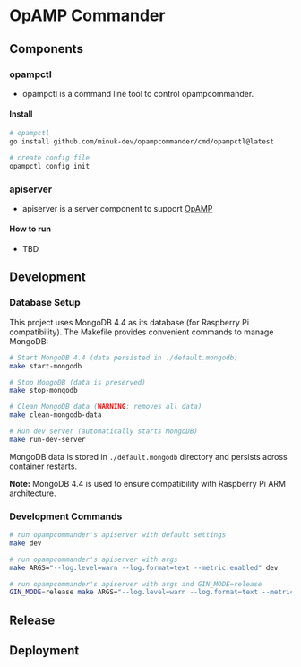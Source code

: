 # OpAMP Commander

## Components
### opampctl
- opampctl is a command line tool to control opampcommander.

#### Install
```sh
# opampctl
go install github.com/minuk-dev/opampcommander/cmd/opampctl@latest

# create config file
opampctl config init
```

### apiserver
- apiserver is a server component to support [OpAMP](https://opentelemetry.io/docs/specs/opamp/)

#### How to run
- TBD

## Development

### Database Setup
This project uses MongoDB 4.4 as its database (for Raspberry Pi compatibility). The Makefile provides convenient commands to manage MongoDB:

```sh
# Start MongoDB 4.4 (data persisted in ./default.mongodb)
make start-mongodb

# Stop MongoDB (data is preserved)
make stop-mongodb

# Clean MongoDB data (WARNING: removes all data)
make clean-mongodb-data

# Run dev server (automatically starts MongoDB)
make run-dev-server
```

MongoDB data is stored in `./default.mongodb` directory and persists across container restarts.

**Note:** MongoDB 4.4 is used to ensure compatibility with Raspberry Pi ARM architecture.

### Development Commands

```sh
# run opampcommander's apiserver with default settings
make dev

# run opampcommander's apiserver with args
make ARGS="--log.level=warn --log.format=text --metric.enabled" dev

# run opampcommander's apiserver with args and GIN_MODE=release
GIN_MODE=release make ARGS="--log.level=warn --log.format=text --metric.enabled" dev
```

## Release

## Deployment
